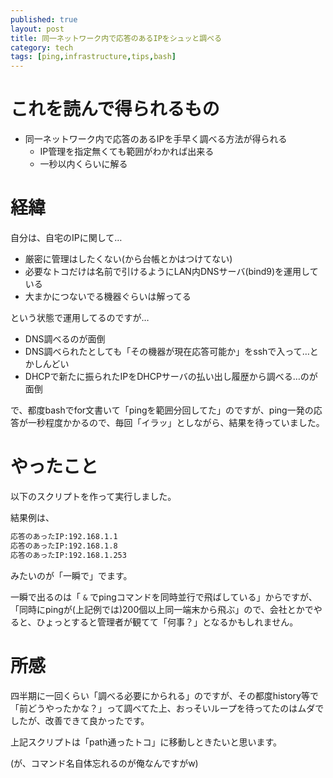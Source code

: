 ```yaml
---
published: true
layout: post
title: 同一ネットワーク内で応答のあるIPをシュッと調べる
category: tech
tags: [ping,infrastructure,tips,bash]
---
```



# これを読んで得られるもの

- 同一ネットワーク内で応答のあるIPを手早く調べる方法が得られる
  - IP管理を指定無くても範囲がわかれば出来る
  - 一秒以内くらいに解る

# 経緯

自分は、自宅のIPに関して…

- 厳密に管理はしたくない(から台帳とかはつけてない)
- 必要なトコだけは名前で引けるようにLAN内DNSサーバ(bind9)を運用している
- 大まかにつないでる機器ぐらいは解ってる

という状態で運用してるのですが…

- DNS調べるのが面倒
- DNS調べられたとしても「その機器が現在応答可能か」をsshで入って…とかしんどい
- DHCPで新たに振られたIPをDHCPサーバの払い出し履歴から調べる…のが面倒

で、都度bashでfor文書いて「pingを範囲分回してた」のですが、ping一発の応答が一秒程度かかるので、毎回「イラッ」としながら、結果を待っていました。

# やったこと

以下のスクリプトを作って実行しました。

<script src="https://gist.github.com/kazuhito-m/e9498937d81fdf55d67f9fa191507a50.js"></script>

結果例は、

```bash
応答のあったIP:192.168.1.1
応答のあったIP:192.168.1.8
応答のあったIP:192.168.1.253
```

みたいのが「一瞬で」でます。

一瞬で出るのは「 `&` でpingコマンドを同時並行で飛ばしている」からですが、「同時にpingが(上記例では)200個以上同一端末から飛ぶ」ので、会社とかでやると、ひょっとすると管理者が観てて「何事？」となるかもしれません。

# 所感

四半期に一回くらい「調べる必要にかられる」のですが、その都度history等で「前どうやったかな？」って調べてた上、おっそいループを待ってたのはムダでしたが、改善できて良かったです。

上記スクリプトは「path通ったトコ」に移動しときたいと思います。

(が、コマンド名自体忘れるのが俺なんですがw)